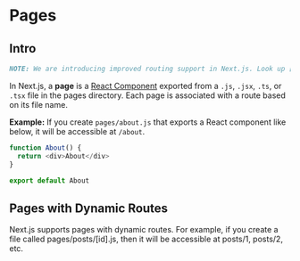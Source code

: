 # Pages

## Intro

```markdown
NOTE: We are introducing improved routing support in Next.js. Look up [layouts-rfc](https://nextjs.org/blog/layouts-rfc) for more details and to provide feedback.
```

In Next.js, a **page** is a [React Component](https://reactjs.org/docs/components-and-props.html) exported from a `.js`, `.jsx`, `.ts`, or `.tsx` file in the pages directory. Each page is associated with a route based on its file name.

**Example:** If you create `pages/about.js` that exports a React component like below, it will be accessible at `/about`.

```js
function About() {
  return <div>About</div>
}

export default About
```

## Pages with Dynamic Routes

Next.js supports pages with dynamic routes. For example, if you create a file called pages/posts/[id].js, then it will be accessible at posts/1, posts/2, etc.
